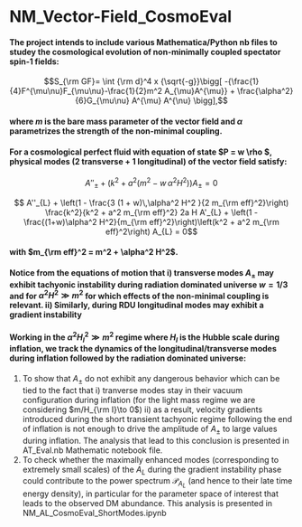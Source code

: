 # NM_Vector-Field_CosmoEval

#### The project intends to include various Mathematica/Python nb files to studey the cosmological evolution of non-minimally coupled spectator spin-1 fields:
 ```math
 S_{\rm GF}= \int {\rm d}^4 x {\sqrt{-g}}\bigg[ -{\frac{1}{4}F^{\mu\nu}F_{\mu\nu}-\frac{1}{2}m^2 A_{\mu}A^{\mu}} + \frac{\alpha^2}{6}G_{\mu\nu} A^{\mu} A^{\nu} \bigg],
```
#### where $m$ is the bare mass parameter of the vector field and $\alpha$ parametrizes the strength of the non-minimal coupling. 
#### For a cosmological perfect fluid with equation of state $P = w \rho $, physical modes (2 transverse + 1 longitudinal) of the vector field satisfy: 
 ```math
     A''_{\pm} + \big( k^2 + a^2 (m^2 - w\, \alpha^2 H^2) \big) A_{\pm} = 0
 ```
```math
 A''_{L} + \left(1 - \frac{3 (1 + w)\,\alpha^2 H^2 }{2 m_{\rm eff}^2}\right) \frac{k^2}{k^2 + a^2 m_{\rm eff}^2} 2a H A'_{L} + \left(1 - \frac{(1+w)\alpha^2 H^2}{m_{\rm eff}^2}\right)\left(k^2 + a^2 m_{\rm eff}^2\right) A_{L} = 0
```
#### with $m_{\rm eff}^2 = m^2 + \alpha^2 H^2$. 
#### Notice from the equations of motion that i) transverse modes $A_{\pm}$ may exhibit tachyonic instability during radiation dominated universe $w = 1/3$ and for $\alpha^2 H^2 \gg m^2$ for which effects of the non-minimal coupling is relevant. ii) Similarly, during RDU longitudinal modes may exhibit a gradient instability

#### Working in the $\alpha^2 H_I^2 \gg m^2$ regime where $H_I$ is the Hubble scale during inflation, we track the dynamics of the longitudinal/transverse modes during inflation followed by the radiation dominated universe:

1. To show that $A_{\pm}$ do not exhibit any dangerous behavior which can be tied to the fact that i) tranverse modes stay in their vacuum configuration during inflation (for the light mass regime we are considering $m/H_{\rm I}\to 0$) ii) as a result, velocity gradients introduced during the short transient tachyonic regime following the end of inflation is not enough to drive the amplitude of $A_{\pm}$ to large values during inflation. The analysis that lead to this conclusion is presented in AT_Eval.nb Mathematic notebook file.
2. To check whether the maximally enhanced modes (corresponding to extremely small scales) of the $A_L$ during the gradient instability phase could contribute to the power spectrum $\mathcal{P}_{A_L}$ (and hence to their late time energy density), in particular for the parameter space of interest that leads to the observed DM abundance. This analysis is presented in NM_AL_CosmoEval_ShortModes.ipynb
